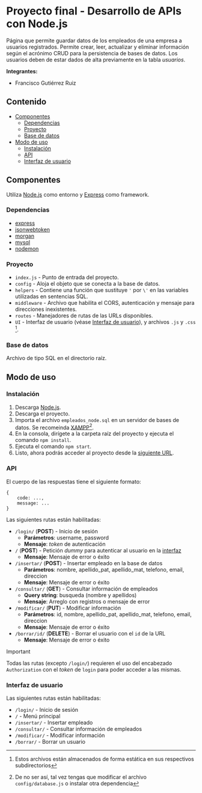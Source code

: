 # Proyecto final - Desarrollo de APIs con Node.js
Página que permite guardar datos de los empleados de una empresa a usuarios registrados. Permite crear, leer, actualizar y eliminar información según el acrónimo CRUD para la persistencia de bases de datos. Los usuarios deben de estar dados de alta previamente en la tabla _usuarios_.

__Integrantes:__

- Francisco Gutiérrez Ruiz

## Contenido

- [Componentes](#componentes)
    - [Dependencias](#dependencias)
    - [Proyecto](#proyecto)
    - [Base de datos](#base-de-datos)
- [Modo de uso](#modo-de-uso)
    - [Instalación](#instalación)
    - [API](#api)
    - [Interfaz de usuario](#interfaz-de-usuario)

## Componentes

Utiliza [Node.js](https://nodejs.org/) como entorno y [Express](https://expressjs.com/) como framework.

### Dependencias

- [express](https://expressjs.com/)
- [jsonwebtoken](https://github.com/auth0/node-jsonwebtoken#readme)
- [morgan](https://github.com/expressjs/morgan#readme)
- [mysql](https://github.com/mysqljs/mysql#readme)
- [nodemon](https://nodemon.io/)

### Proyecto

- `index.js` - Punto de entrada del proyecto.
- `config` - Aloja el objeto que se conecta a la base de datos.
- `helpers` - Contiene una función que sustituye `'` por `\'` en las variables utilizadas en sentencias SQL.
- `middleware` - Archivo que habilita el CORS, autenticación y mensaje para direcciones inexistentes.
- `routes` - Manejadores de rutas de las URLs disponibles.
- `UI` - Interfaz de usuario (véase [Interfaz de usuario](#interfaz-de-usuario)), y archivos `.js` y `.css` [^1].

### Base de datos

Archivo de tipo SQL en el directorio raíz.

## Modo de uso

### Instalación

1. Descarga [Node.js](https://nodejs.org/es/download).
2. Descarga el proyecto.
3. Importa el archivo `empleados_node.sql` en un servidor de bases de datos. Se recomeinda [XAMPP](https://www.apachefriends.org/download.html)[^2].
4. En la consola, dirígete a la carpeta raíz del proyecto y ejecuta el comando `npm install`.
5. Ejecuta el comando `npm start`.
6. Listo, ahora podrás acceder al proyecto desde la [siguiente URL](http://localhost:3000/).

### API

El cuerpo de las respuestas tiene el siguiente formato:

```
{
    code: ...,
    message: ...
}
```

Las siguientes rutas están habilitadas:

- `/login/` (__POST__) - Inicio de sesión
    - __Parámetros__: username, password
    - __Mensaje__: _token_ de autenticación
- `/` (__POST__) - Petición _dummy_ para autenticar al usuario en la [interfaz](#interfaz-de-usuario)
    - __Mensaje__: Mensaje de error o éxito
- `/insertar/` (__POST__) - Insertar empleado en la base de datos
    - __Parámetros__: nombre, apellido_pat, apellido_mat, telefono, email, direccion
    - __Mensaje__: Mensaje de error o éxito
- `/consultar/` (__GET__) - Consultar información de empleados
    - __Query string__: busqueda (nombre y apellidos)
    - __Mensaje__: Arreglo con registros o mensaje de error
- `/modificar/` (__PUT__) - Modificar información
    - __Parámetros__: id, nombre, apellido_pat, apellido_mat, telefono, email, direccion
    - __Mensaje__: Mensaje de error o éxito
- `/borrar/id/` (__DELETE__) - Borrar el usuario con el `id` de la URL
    - __Mensaje__: Mensaje de error o éxito

> [!IMPORTANT]
> Todas las rutas (excepto `/login/`) requieren el uso del encabezado `Authorization` con el _token_ de `login` para poder acceder a las mismas.

### Interfaz de usuario

Las siguientes rutas están habilitadas:

- `/login/` - Inicio de sesión
- `/` - Menú principal
- `/insertar/` - Insertar empleado
- `/consultar/` - Consultar información de empleados
- `/modificar/` - Modificar información
- `/borrar/` - Borrar un usuario

[^1]: Estos archivos están almacenados de forma estática en sus respectivos subdirectorios
[^2]: De no ser así, tal vez tengas que modificar el archivo `config/database.js` o instalar otra dependencia
